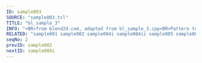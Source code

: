 ```yaml
---
ID: sample003
SOURCE: "sample003.tcl"
TITLE: "bl_sample_3"
INFO: "<BR>from blend2d.com, adapted from bl_sample_3.cpp<BR>Pattern textures"
RELATED: "sample001 sample002 sample004i sample004ii sample005 sample006 sample007 sample008 sample010"
seqNo: 2
prevID: sample002
nextID: sample004i
---
```

